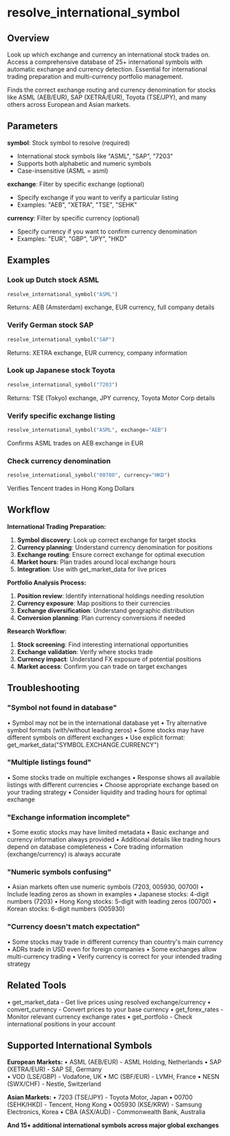 # resolve_international_symbol

## Overview
Look up which exchange and currency an international stock trades on. Access a comprehensive
database of 25+ international symbols with automatic exchange and currency detection.
Essential for international trading preparation and multi-currency portfolio management.

Finds the correct exchange routing and currency denomination for stocks like ASML (AEB/EUR),
SAP (XETRA/EUR), Toyota (TSE/JPY), and many others across European and Asian markets.

## Parameters

**symbol**: Stock symbol to resolve (required)
- International stock symbols like "ASML", "SAP", "7203"
- Supports both alphabetic and numeric symbols
- Case-insensitive (ASML = asml)

**exchange**: Filter by specific exchange (optional)
- Specify exchange if you want to verify a particular listing
- Examples: "AEB", "XETRA", "TSE", "SEHK"

**currency**: Filter by specific currency (optional)
- Specify currency if you want to confirm currency denomination
- Examples: "EUR", "GBP", "JPY", "HKD"

## Examples

### Look up Dutch stock ASML
```python
resolve_international_symbol("ASML")
```
Returns: AEB (Amsterdam) exchange, EUR currency, full company details

### Verify German stock SAP
```python
resolve_international_symbol("SAP")
```
Returns: XETRA exchange, EUR currency, company information

### Look up Japanese stock Toyota
```python
resolve_international_symbol("7203")
```
Returns: TSE (Tokyo) exchange, JPY currency, Toyota Motor Corp details

### Verify specific exchange listing
```python
resolve_international_symbol("ASML", exchange="AEB")
```  
Confirms ASML trades on AEB exchange in EUR

### Check currency denomination
```python
resolve_international_symbol("00700", currency="HKD")
```
Verifies Tencent trades in Hong Kong Dollars

## Workflow

**International Trading Preparation:**

1. **Symbol discovery**: Look up correct exchange for target stocks
2. **Currency planning**: Understand currency denomination for positions
3. **Exchange routing**: Ensure correct exchange for optimal execution
4. **Market hours**: Plan trades around local exchange hours
5. **Integration**: Use with get_market_data for live prices

**Portfolio Analysis Process:**
1. **Position review**: Identify international holdings needing resolution
2. **Currency exposure**: Map positions to their currencies
3. **Exchange diversification**: Understand geographic distribution
4. **Conversion planning**: Plan currency conversions if needed

**Research Workflow:**
1. **Stock screening**: Find interesting international opportunities
2. **Exchange validation**: Verify where stocks trade
3. **Currency impact**: Understand FX exposure of potential positions
4. **Market access**: Confirm you can trade on target exchanges

## Troubleshooting

### "Symbol not found in database"
• Symbol may not be in the international database yet
• Try alternative symbol formats (with/without leading zeros)
• Some stocks may have different symbols on different exchanges
• Use explicit format: get_market_data("SYMBOL.EXCHANGE.CURRENCY")

### "Multiple listings found"
• Some stocks trade on multiple exchanges
• Response shows all available listings with different currencies
• Choose appropriate exchange based on your trading strategy
• Consider liquidity and trading hours for optimal exchange

### "Exchange information incomplete"
• Some exotic stocks may have limited metadata
• Basic exchange and currency information always provided
• Additional details like trading hours depend on database completeness
• Core trading information (exchange/currency) is always accurate

### "Numeric symbols confusing"
• Asian markets often use numeric symbols (7203, 005930, 00700)
• Include leading zeros as shown in examples
• Japanese stocks: 4-digit numbers (7203)
• Hong Kong stocks: 5-digit with leading zeros (00700)
• Korean stocks: 6-digit numbers (005930)

### "Currency doesn't match expectation"
• Some stocks may trade in different currency than country's main currency
• ADRs trade in USD even for foreign companies
• Some exchanges allow multi-currency trading
• Verify currency is correct for your intended trading strategy

## Related Tools
• get_market_data - Get live prices using resolved exchange/currency
• convert_currency - Convert prices to your base currency
• get_forex_rates - Monitor relevant currency exchange rates
• get_portfolio - Check international positions in your account

## Supported International Symbols

**European Markets:**
• ASML (AEB/EUR) - ASML Holding, Netherlands
• SAP (XETRA/EUR) - SAP SE, Germany  
• VOD (LSE/GBP) - Vodafone, UK
• MC (SBF/EUR) - LVMH, France
• NESN (SWX/CHF) - Nestle, Switzerland

**Asian Markets:**
• 7203 (TSE/JPY) - Toyota Motor, Japan
• 00700 (SEHK/HKD) - Tencent, Hong Kong
• 005930 (KSE/KRW) - Samsung Electronics, Korea
• CBA (ASX/AUD) - Commonwealth Bank, Australia

**And 15+ additional international symbols across major global exchanges**
